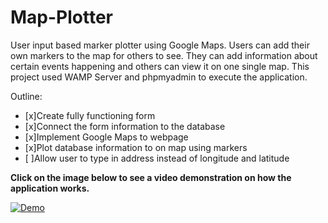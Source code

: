 # Map-Plotter
User input based marker plotter using Google Maps. 
Users can add their own markers to the map for others to see. 
They can add information about certain events happening and others can view it on one single map. 
This project used WAMP Server and phpmyadmin to execute the application. 




Outline:
- [x]Create fully functioning form
- [x]Connect the form information to the database
- [x]Implement Google Maps to webpage
- [x]Plot database information to on map using markers
- [ ]Allow user to type in address instead of longitude and latitude

**Click on the image below to see a video demonstration on how the application works.** 

[![Demo](https://i.imgur.com/0wrOVXm.png)](https://youtu.be/073-Q1ZL7X8)


